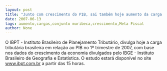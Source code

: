```yaml
---
layout: post
title: "Junto com crescimento do PIB, sai também hoje aumento da carga fiscal"
date: 2007-06-13
tags: aumento,cargas,conjunto muribeca,crescimento,Meta Fiscal
author: None
---
```

O IBPT - Instituto Brasileiro de Planejamento Tribut&aacute;rio, divulga hoje a carga tribut&aacute;ria brasileira em rela&ccedil;&atilde;o ao PIB no 1&ordm; trimestre de 2007, com base nos dados do crescimento da economia divulgados pelo IBGE - Instituto Brasileiro de Geografia e Estat&iacute;stica. 
O estudo estar&aacute; dispon&iacute;vel no site www.ibpt.com.br a partir das 15 horas.  